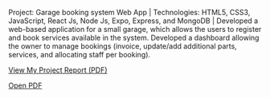 Project: Garage booking system Web App | Technologies: HTML5, CSS3, JavaScript, React Js, Node Js, Expo, Express, and MongoDB | Developed a web-based application for a small garage, which allows the users to register and book services available in the system. Developed a dashboard allowing the owner to manage bookings (invoice, update/add additional parts, services, and allocating staff per booking).
 <!-- Open PDF in a new tab -->
<a href="https://1drv.ms/w/c/cf17f682b336d7a9/EanXNrOC9hcggM-SxgQAAAABI8IECboRug8o8tlNQNFAkg?e=GCqNHi" target="_blank">View My Project Report (PDF)</a>

[Open PDF](https://1drv.ms/w/c/cf17f682b336d7a9/EanXNrOC9hcggM-SxgQAAAABI8IECboRug8o8tlNQNFAkg?e=GCqNHi)

